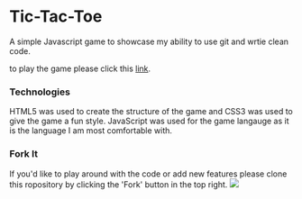 # Tic-Tac-Toe
A simple Javascript game to showcase my ability to use git and wrtie clean code.

to play the game please click this [link](https://luisfranco12.github.io/Tic-Tac-Toe/).

### Technologies 
HTML5 was used to create the structure of the game and CSS3 was used to give the game a fun style. JavaScript was used for the game langauge as it is the language I am most comfortable with.

### Fork It
If you'd like to play around with the code or add new features please clone this ropository by clicking the 'Fork' button in the top right.
<img src ='file:///home/altered1/Pictures/Screenshots/Screenshot%20from%202023-02-05%2011-32-39.png'>